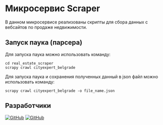 # Микросервис Scraper

В данном микросервисе реализованы скрипты для сбора данных с вебсайтов по продаже недвижимости.

## Запуск паука (парсера)

Для запуска паука можно использовать команду:
```
cd real_estate_scraper
scrapy crawl cityexpert_belgrade
```
Для запуска паука и сохранения полученных данный в json файл можно использовать команду:
```
scrapy crawl cityexpert_belgrade -o file_name.json
```

## Разработчики
[![GitHub](https://img.shields.io/badge/-Бучельников_Александр-black?style=for-the-badge&logo=GitHub)](https://github.com/AVanslov)
[![GitHub](https://img.shields.io/badge/-Саликов_Никита-black?style=for-the-badge&logo=GitHub)](https://github.com/Nikita528)